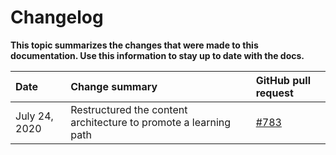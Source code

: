 # Changelog

**This topic summarizes the changes that were made to this documentation. Use this information to stay up to date with the docs.**

|**Date**|**Change summary**|**GitHub pull request**|
|:-------|:-----------------|:----------------------|
|July 24, 2020|Restructured the content architecture to promote a learning path| [#783](https://github.com/iotaledger/documentation/pull/735)|